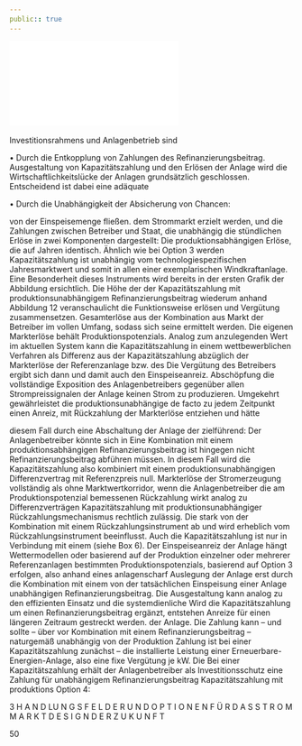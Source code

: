 ```yaml
---
public:: true
---
```

![./pages/page52.pdf](../assets/./pages/page52.pdf)




Investitionsrahmens und Anlagenbetrieb sind

• Durch die Entkopplung von Zahlungen des
Refinanzierungsbeitrag.
Ausgestaltung von Kapazitätszahlung und
den Erlösen der Anlage wird die Wirtschaftlichkeitslücke der Anlagen grundsätzlich geschlossen. Entscheidend ist dabei eine adäquate

• Durch die Unabhängigkeit der Absicherung von
Chancen:

von der Einspeisemenge fließen.
dem Strommarkt erzielt werden, und die Zahlungen zwischen Betreiber und Staat, die unabhängig
die stündlichen Erlöse in zwei Komponenten dargestellt: Die produktionsabhängigen Erlöse, die auf
Jahren identisch. Ähnlich wie bei Option 3 werden
Kapazitätszahlung ist unabhängig vom technologiespezifischen Jahresmarktwert und somit in allen
einer exemplarischen Windkraftanlage. Eine Besonderheit dieses Instruments wird bereits in der ersten Grafik der Abbildung ersichtlich. Die Höhe der
der Kapazitätszahlung mit produktionsunabhängigem Refinanzierungsbeitrag wiederum anhand
Abbildung 12 veranschaulicht die Funktionsweise
erlösen und Vergütung zusammensetzen.
Gesamterlöse aus der Kombination aus Markt­
der Betreiber im vollen Umfang, sodass sich seine
ermittelt werden. Die eigenen Markterlöse behält
Produktionspotenzials. Analog zum anzulegenden Wert im aktuellen System kann die Kapazitätszahlung in einem wettbewerblichen Verfahren
als Differenz aus der Kapazitätszahlung abzüglich der Markterlöse der Referenzanlage bzw. des
Die Vergütung des Betreibers ergibt sich dann
und damit auch den Einspeiseanreiz.
Abschöpfung die vollständige Exposition des Anlagenbetreibers gegenüber allen Strompreissignalen
der Anlage keinen Strom zu produzieren. Umgekehrt gewährleistet die produktionsunabhängige
de facto zu jedem Zeitpunkt einen Anreiz, mit
Rückzahlung der Markterlöse entziehen und hätte

diesem Fall durch eine Abschaltung der Anlage der
zielführend: Der Anlagenbetreiber könnte sich in
Eine Kombination mit einem produktionsabhängigen Refinanzierungsbeitrag ist hingegen nicht
Refinanzierungsbeitrag abführen müssen. In diesem Fall wird die Kapazitätszahlung also kombiniert mit einem produktionsunabhängigen Differenzvertrag mit Referenzpreis null.
Markterlöse der Stromerzeugung vollständig als
ohne Marktwertkorridor, wenn die Anlagenbetreiber die am Produktionspotenzial bemessenen
Rückzahlung wirkt analog zu Differenzverträgen
Kapazitätszahlung mit produktionsunabhängiger
Rückzahlungsmechanismus rechtlich zulässig. Die
stark von der Kombination mit einem Rückzahlungsinstrument ab und wird erheblich vom Rückzahlungsinstrument beeinflusst. Auch die Kapazitätszahlung ist nur in Verbindung mit einem
(siehe Box 6). Der Einspeiseanreiz der Anlage hängt
Wettermodellen oder basierend auf der Produktion einzelner oder mehrerer Referenzanlagen
bestimmten Produktionspotenzials, basierend auf
Option 3 erfolgen, also anhand eines anlagenscharf
Auslegung der Anlage erst durch die Kombination mit einem von der tatsächlichen Einspeisung einer Anlage unabhängigen Refinanzierungsbeitrag. Die Ausgestaltung kann analog zu
den effizienten Einsatz und die systemdienliche
Wird die Kapazitätszahlung um einen Refinanzierungsbeitrag ergänzt, entstehen Anreize für
einen längeren Zeitraum gestreckt werden.
der Anlage. Die Zahlung kann – und sollte – über
vor Kombination mit einem Refinanzierungsbeitrag – naturgemäß unabhängig von der Produktion
Zahlung ist bei einer Kapazitätszahlung zunächst –
die installierte Leistung einer Erneuerbare-Energien-Anlage, also eine fixe Vergütung je kW. Die
Bei einer Kapazitätszahlung erhält der Anlagenbetreiber als Investitionsschutz eine Zahlung für
unabhängigem Refinanzierungsbeitrag
Kapazitätszahlung mit produktions­
Option 4:

3 H A N D LU N G S F E L D E R U N D O P T I O N E N F Ü R D A S S T R O M M A R K T D E S I G N D E R Z U K U N F T

50
